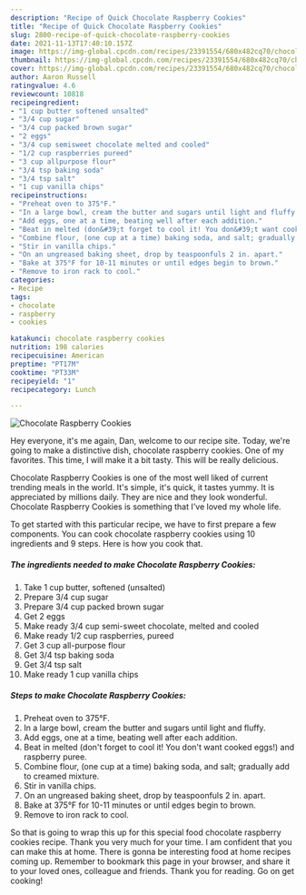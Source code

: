 ```yaml
---
description: "Recipe of Quick Chocolate Raspberry Cookies"
title: "Recipe of Quick Chocolate Raspberry Cookies"
slug: 2800-recipe-of-quick-chocolate-raspberry-cookies
date: 2021-11-13T17:40:10.157Z
image: https://img-global.cpcdn.com/recipes/23391554/680x482cq70/chocolate-raspberry-cookies-recipe-main-photo.jpg
thumbnail: https://img-global.cpcdn.com/recipes/23391554/680x482cq70/chocolate-raspberry-cookies-recipe-main-photo.jpg
cover: https://img-global.cpcdn.com/recipes/23391554/680x482cq70/chocolate-raspberry-cookies-recipe-main-photo.jpg
author: Aaron Russell
ratingvalue: 4.6
reviewcount: 10818
recipeingredient:
- "1 cup butter softened unsalted"
- "3/4 cup sugar"
- "3/4 cup packed brown sugar"
- "2 eggs"
- "3/4 cup semisweet chocolate melted and cooled"
- "1/2 cup raspberries pureed"
- "3 cup allpurpose flour"
- "3/4 tsp baking soda"
- "3/4 tsp salt"
- "1 cup vanilla chips"
recipeinstructions:
- "Preheat oven to 375°F."
- "In a large bowl, cream the butter and sugars until light and fluffy."
- "Add eggs, one at a time, beating well after each addition."
- "Beat in melted (don&#39;t forget to cool it! You don&#39;t want cooked eggs!) and raspberry puree."
- "Combine flour, (one cup at a time) baking soda, and salt; gradually add to creamed mixture."
- "Stir in vanilla chips."
- "On an ungreased baking sheet, drop by teaspoonfuls 2 in. apart."
- "Bake at 375°F for 10-11 minutes or until edges begin to brown."
- "Remove to iron rack to cool."
categories:
- Recipe
tags:
- chocolate
- raspberry
- cookies

katakunci: chocolate raspberry cookies 
nutrition: 198 calories
recipecuisine: American
preptime: "PT17M"
cooktime: "PT33M"
recipeyield: "1"
recipecategory: Lunch

---
```



![Chocolate Raspberry Cookies](https://img-global.cpcdn.com/recipes/23391554/680x482cq70/chocolate-raspberry-cookies-recipe-main-photo.jpg)

Hey everyone, it's me again, Dan, welcome to our recipe site. Today, we're going to make a distinctive dish, chocolate raspberry cookies. One of my favorites. This time, I will make it a bit tasty. This will be really delicious.



Chocolate Raspberry Cookies is one of the most well liked of current trending meals in the world. It's simple, it's quick, it tastes yummy. It is appreciated by millions daily. They are nice and they look wonderful. Chocolate Raspberry Cookies is something that I've loved my whole life.


To get started with this particular recipe, we have to first prepare a few components. You can cook chocolate raspberry cookies using 10 ingredients and 9 steps. Here is how you cook that.

<!--inarticleads1-->

##### The ingredients needed to make Chocolate Raspberry Cookies:

1. Take 1 cup butter, softened (unsalted)
1. Prepare 3/4 cup sugar
1. Prepare 3/4 cup packed brown sugar
1. Get 2 eggs
1. Make ready 3/4 cup semi-sweet chocolate, melted and cooled
1. Make ready 1/2 cup raspberries, pureed
1. Get 3 cup all-purpose flour
1. Get 3/4 tsp baking soda
1. Get 3/4 tsp salt
1. Make ready 1 cup vanilla chips




<!--inarticleads2-->

##### Steps to make Chocolate Raspberry Cookies:

1. Preheat oven to 375°F.
1. In a large bowl, cream the butter and sugars until light and fluffy.
1. Add eggs, one at a time, beating well after each addition.
1. Beat in melted (don&#39;t forget to cool it! You don&#39;t want cooked eggs!) and raspberry puree.
1. Combine flour, (one cup at a time) baking soda, and salt; gradually add to creamed mixture.
1. Stir in vanilla chips.
1. On an ungreased baking sheet, drop by teaspoonfuls 2 in. apart.
1. Bake at 375°F for 10-11 minutes or until edges begin to brown.
1. Remove to iron rack to cool.




So that is going to wrap this up for this special food chocolate raspberry cookies recipe. Thank you very much for your time. I am confident that you can make this at home. There is gonna be interesting food at home recipes coming up. Remember to bookmark this page in your browser, and share it to your loved ones, colleague and friends. Thank you for reading. Go on get cooking!
